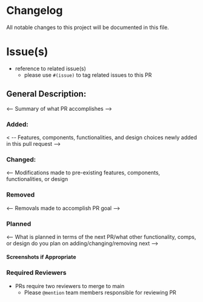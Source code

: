 # Changelog
All notable changes to this project will be documented in this file.

# Issue(s)
- reference to related issue(s)
  * please use `#(issue)` to tag related issues to this PR

## General Description:
<-- Summary of what PR accomplishes -->

### Added:
< -- Features, components, functionalities, and design choices newly added in this pull request -->

### Changed:
<-- Modifications made to pre-existing features, components, functionalities, or design

### Removed
<-- Removals made to accomplish PR goal --> 

### Planned
<-- What is planned in terms of the next PR/what other functionality, comps, or design do you plan on adding/changing/removing next -->

#### Screenshots if Appropriate

### Required Reviewers
- PRs require two reviewers to merge to main
  * Please `@mention` team members responsible for reviewing PR
